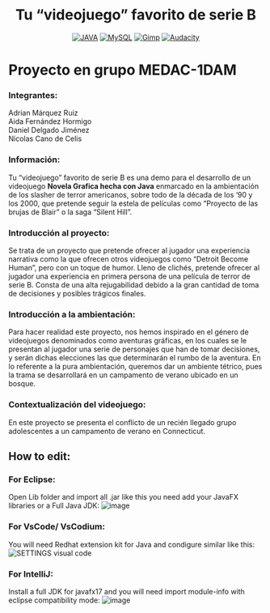 <h1 align="center">Tu “videojuego” favorito de serie B</h1>

<div align="center">

[![JAVA](https://img.shields.io/badge/Java-ED8B00?style=for-the-badge&logo=openjdk&logoColor=white)](https://www.java.com/en/)
[![MySQL](https://img.shields.io/badge/MySQL-005C84?style=for-the-badge&logo=mysql&logoColor=white)](https://www.mysql.com/)
[![Gimp](https://img.shields.io/badge/gimp-5C5543?style=for-the-badge&logo=gimp&logoColor=white)](https://www.gimp.org/)
[![Audacity](https://img.shields.io/badge/Audacity-0000CC?style=for-the-badge&logo=audacity&logoColor=white)](https://www.audacityteam.org/)

</div>

# Proyecto en grupo MEDAC-1DAM
<h3>Integrantes: </h3>

Adrian Márquez Ruiz<br>
Aida Fernández Hormigo<br>
Daniel Delgado Jiménez<br>
Nicolas Cano de Celis<br>

<h3>Información: </h3>
Tu “videojuego” favorito de serie B es una demo para el desarrollo de un videojuego <b>Novela Grafica hecha con Java</b> enmarcado en la ambientación de los slasher de terror americanos, sobre todo de la década de los ‘90 y los 2000, que pretende seguir la estela de películas como “Proyecto de las brujas de Blair” o la saga “Silent Hill”.
<h3>Introducción al proyecto: </h3>
Se trata de un proyecto que pretende ofrecer al jugador una experiencia narrativa como la que ofrecen otros videojuegos como “Detroit Become Human”, pero con un toque de humor. Lleno de clichés, pretende ofrecer al jugador una experiencia en primera persona de una película de terror de serie B. Consta de una  alta rejugabilidad debido a la gran cantidad de toma de decisiones y posibles trágicos finales. 
<h3>Introducción a la ambientación: </h3>
Para hacer realidad este proyecto, nos hemos inspirado en el género de videojuegos denominados como aventuras gráficas, en los cuales se le presentan al jugador una serie de personajes que han de tomar decisiones, y serán dichas elecciones las que determinarán el rumbo de la aventura. En lo referente a la pura ambientación, queremos dar un ambiente tétrico, pues la trama se desarrollará en un campamento de verano ubicado en un bosque.
<h3>Contextualización del videojuego: </h3>
En este proyecto se presenta el conflicto de un recién llegado grupo adolescentes a un campamento de verano en Connecticut.

<h2>How to edit: </h2>

<h3>For Eclipse: </h3>

Open Lib folder and import all .jar like this you need add your JavaFX libraries or a Full Java JDK:
![image](https://user-images.githubusercontent.com/61506276/232151975-619cd85e-2d2d-4552-8bbd-0c1d8c67afd5.png)

<h3>For VsCode/ VsCodium: </h3>

You will need Redhat extension kit for Java and condigure similar like this:
![SETTINGS visual code](https://user-images.githubusercontent.com/61506276/232152387-51e0f02a-eb6b-45e7-82e9-e9357638682d.png)


<h3>For IntelliJ: </h3>

Install a full JDK for javafx17 and you will need import module-info with eclipse compatibility mode:
![image](https://user-images.githubusercontent.com/61506276/232152854-d24a8c15-7d24-42f3-9447-516f5fc93d51.png)

